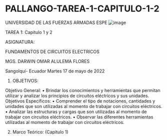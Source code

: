 # PALLANGO-TAREA-1-CAPITULO-1-2
 
UNIVERSIDAD DE LAS FUERZAS ARMADAS
ESPE
![image](https://user-images.githubusercontent.com/105695077/169195292-caeb0d12-8f66-4f08-bb58-2efffc44ccf5.png)

TAREA 1: Capitulo 1 y 2 



ASIGNATURA: 





FUNDAMENTOS DE CIRCUITOS ELECTRICOS 



MGS. DARWIN OMAR ALULEMA FLORES



Sangolquí- Ecuador
Martes 17 de mayo de 2022 
1.	OBJETIVOS:

Objetivo General:
•	Brindar los conocimientos y herramientas que permitan utilizar y analizar los principios de circuitos eléctricos y sus unidades.
Objetivos Específicos:
•	Comprender el tipo de notaciones, cantidades y unidades que son utilizadas al momento de  trabajar con circuitos eléctricos.
•	Analizar las estructuras y cargas que son utilizadas al momento de trabajar con circuitos eléctricos.
•	Observar las diferentes herramientas utilizadas al momento de trabajar con circuitos eléctricos.

2.	Marco Teórico: (Capitulo 1) 
